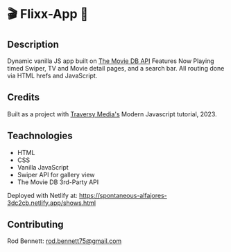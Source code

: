 # 🎬 Flixx-App 🎦

## Description
Dynamic vanilla JS app built on [The Movie DB API](https://developers.themoviedb.org/3/search/search-tv-shows) Features Now Playing timed Swiper, TV and Movie detail pages, and a search bar.  All routing done via HTML hrefs and JavaScript.

## Credits
Built as a project with [Traversy Media's](https://www.traversymedia.com/) Modern Javascript tutorial, 2023.

## Teachnologies
- HTML
- CSS
- Vanilla JavaScript
- Swiper API for gallery view
- The Movie DB 3rd-Party API

Deployed with Netlify at: https://spontaneous-alfajores-3dc2cb.netlify.app/shows.html

## Contributing
Rod Bennett: rod.bennett75@gmail.com

